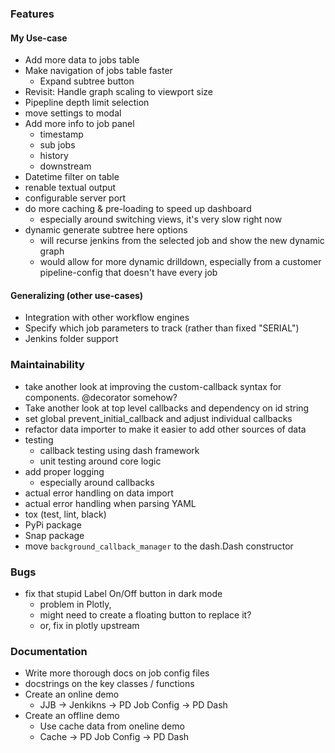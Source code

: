 ### Features
#### My Use-case
* Add more data to jobs table
* Make navigation of jobs table faster
  * Expand subtree button
* Revisit: Handle graph scaling to viewport size
* Pipepline depth limit selection
* move settings to modal
* Add more info to job panel
  * timestamp
  * sub jobs
  * history
  * downstream
* Datetime filter on table
* renable textual output
* configurable server port
* do more caching & pre-loading to speed up dashboard
  * especially around switching views, it's very slow right now
* dynamic generate subtree here options
  * will recurse jenkins from the selected job and show the new dynamic graph
  * would allow for more dynamic drilldown, especially from a customer pipeline-config that doesn't have every job
#### Generalizing (other use-cases)
* Integration with other workflow engines
* Specify which job parameters to track (rather than fixed "SERIAL")
* Jenkins folder support


### Maintainability
* take another look at improving the custom-callback syntax for components. @decorator somehow?
* Take another look at top level callbacks and dependency on id string
* set global prevent_initial_callback and adjust individual callbacks
* refactor data importer to make it easier to add other sources of data
* testing
  * callback testing using dash framework
  * unit testing around core logic
* add proper logging
  * especially around callbacks
* actual error handling on data import
* actual error handling when parsing YAML
* tox (test, lint, black)
* PyPi package
* Snap package
* move `background_callback_manager` to the dash.Dash constructor


### Bugs
* fix that stupid Label On/Off button in dark mode
  * problem in Plotly, 
  * might need to create a floating button to replace it?
  * or, fix in plotly upstream


### Documentation
* Write more thorough docs on job config files
* docstrings on the key classes / functions
* Create an online demo
  * JJB -> Jenkikns -> PD Job Config -> PD Dash
* Create an offline demo
  * Use cache data from oneline demo
  * Cache -> PD Job Config -> PD Dash